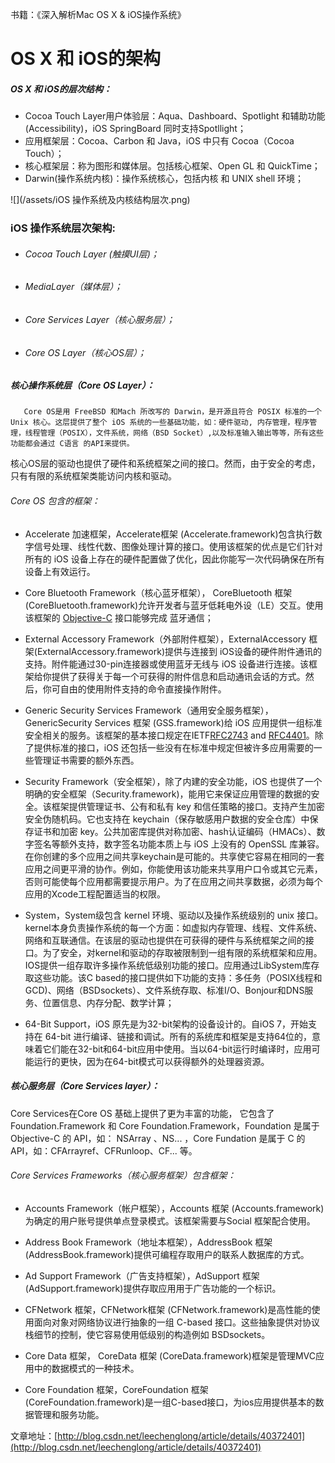 书籍：《深入解析Mac OS X & iOS操作系统》

# OS X 和 iOS的架构

##### OS X 和 iOS的层次结构：

* Cocoa Touch Layer用户体验层：Aqua、Dashboard、Spotlight 和辅助功能\(Accessibility\)，iOS SpringBoard 同时支持Spotllight；
* 应用框架层：Cocoa、Carbon 和 Java，iOS 中只有 Cocoa（Cocoa Touch）；
* 核心框架层：称为图形和媒体层。包括核心框架、Open GL 和 QuickTime；
* Darwin\(操作系统内核\)：操作系统核心，包括内核 和 UNIX shell 环境；

![](/assets/iOS 操作系统及内核结构层次.png)

### iOS 操作系统层次架构:

* ###### Cocoa Touch Layer \(触摸UI层\)；
* ###### MediaLayer（媒体层）；
* ###### Core Services Layer（核心服务层）；
* ###### Core OS Layer（核心OS层）；

##### 核心操作系统层（Core OS Layer）：

       Core OS是用 FreeBSD 和Mach 所改写的 Darwin，是开源且符合 POSIX 标准的一个 Unix 核心。这层提供了整个 iOS 系统的一些基础功能，如：硬件驱动, 内存管理，程序管理，线程管理（POSIX），文件系统，网络（BSD Socket）,以及标准输入输出等等，所有这些功能都会通过 C语言 的API来提供。

核心OS层的驱动也提供了硬件和系统框架之间的接口。然而，由于安全的考虑，只有有限的系统框架类能访问内核和驱动。

###### Core OS 包含的框架：

* Accelerate 加速框架，Accelerate框架 \(Accelerate.framework\)包含执行数字信号处理、线性代数、图像处理计算的接口。使用该框架的优点是它们针对所有的 iOS 设备上存在的硬件配置做了优化，因此你能写一次代码确保在所有设备上有效运行。

* Core Bluetooth Framework（核心蓝牙框架）， CoreBluetooth 框架 \(CoreBluetooth.framework\)允许开发者与蓝牙低耗电外设（LE）交互。使用该框架的 [Objective-C](http://lib.csdn.net/base/objective-c) 接口能够完成 蓝牙通信；

* External Accessory Framework（外部附件框架），ExternalAccessory 框架\(ExternalAccessory.framework\)提供与连接到 iOS设备的硬件附件通讯的支持。附件能通过30-pin连接器或使用蓝牙无线与 iOS 设备进行连接。该框架给你提供了获得关于每一个可获得的附件信息和启动通讯会话的方式。然后，你可自由的使用附件支持的命令直接操作附件。

* Generic Security Services Framework（通用安全服务框架），GenericSecurity Services 框架 \(GSS.framework\)给 iOS 应用提供一组标准安全相关的服务。该框架的基本接口规定在IETF[RFC2743](http://www.ietf.org/rfc/rfc2743.txt) and [RFC4401](http://tools.ietf.org/html/rfc4401)。除了提供标准的接口，iOS 还包括一些没有在标准中规定但被许多应用需要的一些管理证书需要的额外东西。

* Security Framework（安全框架），除了内建的安全功能，iOS 也提供了一个明确的安全框架（Security.framework\)，能用它来保证应用管理的数据的安全。该框架提供管理证书、公有和私有 key 和信任策略的接口。支持产生加密安全伪随机码。它也支持在 keychain（保存敏感用户数据的安全仓库）中保存证书和加密 key。公共加密库提供对称加密、hash认证编码（HMACs）、数字签名等额外支持，数字签名功能本质上与 iOS 上没有的 OpenSSL 库兼容。在你创建的多个应用之间共享keychain是可能的。共享使它容易在相同的一套应用之间更平滑的协作。例如，你能使用该功能来共享用户口令或其它元素，否则可能使每个应用都需要提示用户。为了在应用之间共享数据，必须为每个应用的Xcode工程配置适当的权限。

* System，System级包含 kernel 环境、驱动以及操作系统级别的 unix 接口。kernel本身负责操作系统的每一个方面：如虚拟内存管理、线程、文件系统、网络和互联通信。在该层的驱动也提供在可获得的硬件与系统框架之间的接口。为了安全，对kernel和驱动的存取被限制到一组有限的系统框架和应用。IOS提供一组存取许多操作系统低级别功能的接口。应用通过LibSystem库存取这些功能。该C based的接口提供如下功能的支持：多任务（POSIX线程和GCD\)、网络（BSDsockets）、文件系统存取、标准I/O、Bonjour和DNS服务、位置信息、内存分配、数学计算；

* 64-Bit Support，iOS 原先是为32-bit架构的设备设计的。自iOS 7，开始支持在 64-bit 进行编译、链接和调试。所有的系统库和框架是支持64位的，意味着它们能在32-bit和64-bit应用中使用。当以64-bit运行时编译时，应用可能运行的更快，因为在64-bit模式可以获得额外的处理器资源。

##### 核心服务层（Core Services layer）：

Core Services在Core OS 基础上提供了更为丰富的功能， 它包含了 Foundation.Framework 和 Core Foundation.Framework，Foundation 是属于 Objective-C 的 API，如： NSArray 、NS... ，Core Fundation 是属于 C 的 API，如：CFArrayref、CFRunloop、CF... 等。

###### Core Services Frameworks（核心服务框架）包含框架：

* Accounts Framework（帐户框架），Accounts 框架 \(Accounts.framework\)为确定的用户账号提供单点登录模式。该框架需要与Social 框架配合使用。

* Address Book Framework（地址本框架），AddressBook 框架\(AddressBook.framework\)提供可编程存取用户的联系人数据库的方式。

* Ad Support Framework（广告支持框架），AdSupport 框架 \(AdSupport.framework\)提供存取应用用于广告功能的一个标识。

* CFNetwork 框架，CFNetwork框架 \(CFNetwork.framework\)是高性能的使用面向对象对网络协议进行抽象的一组 C-based 接口。这些抽象提供对协议栈细节的控制，使它容易使用低级别的构造例如 BSDsockets。

* Core Data 框架，  CoreData 框架 \(CoreData.framework\)框架是管理MVC应用中的数据模式的一种技术。

* Core Foundation 框架，CoreFoundation 框架 \(CoreFoundation.framework\)是一组C-based接口，为ios应用提供基本的数据管理和服务功能。

文章地址：[http://blog.csdn.net/leechenglong/article/details/40372401](http://blog.csdn.net/leechenglong/article/details/40372401)

